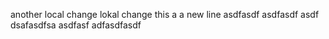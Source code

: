 another local change lokal change this a a new line
asdfasdf
asdfasdf
asdf
dsafasdfsa
asdfasf
adfasdfasdf
